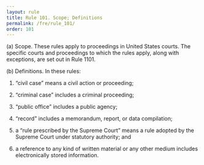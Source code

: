```yaml
---
layout: rule
title: Rule 101. Scope; Definitions
permalink: /fre/rule_101/
order: 101
---
```


(a) Scope. These rules apply to proceedings in United States courts. The specific courts and proceedings to which the rules apply, along with exceptions, are set out in Rule 1101.


(b) Definitions. In these rules:


1. “civil case” means a civil action or proceeding;


2. “criminal case” includes a criminal proceeding;


3. “public office” includes a public agency;


4. “record” includes a memorandum, report, or data compilation;


5. a “rule prescribed by the Supreme Court” means a rule adopted by the Supreme Court under statutory authority; and


6. a reference to any kind of written material or any other medium includes electronically stored information.

